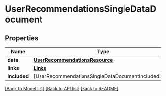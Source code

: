 # UserRecommendationsSingleDataDocument

## Properties
Name | Type | Description | Notes
------------ | ------------- | ------------- | -------------
**data** | [**UserRecommendationsResource**](UserRecommendationsResource.md) |  | [optional] 
**links** | [**Links**](Links.md) |  | [optional] 
**included** | [UserRecommendationsSingleDataDocumentIncludedInner] |  | [optional] 

[[Back to Model list]](../README.md#documentation-for-models) [[Back to API list]](../README.md#documentation-for-api-endpoints) [[Back to README]](../README.md)


